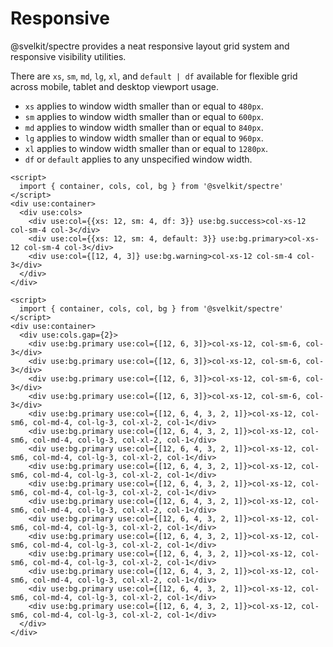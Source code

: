 # Responsive

@svelkit/spectre provides a neat responsive layout grid system and responsive visibility utilities.

There are `xs`, `sm`, `md`, `lg`, `xl`, and `default | df` available for flexible grid across mobile, tablet and desktop viewport usage.

- `xs` applies to window width smaller than or equal to `480px`.
- `sm` applies to window width smaller than or equal to `600px`.
- `md` applies to window width smaller than or equal to `840px`.
- `lg` applies to window width smaller than or equal to `960px`.
- `xl` applies to window width smaller than or equal to `1280px`.
- `df` or `default` applies to any unspecified window width.

```example
<script>
  import { container, cols, col, bg } from '@svelkit/spectre'
</script>
<div use:container>
  <div use:cols>
    <div use:col={{xs: 12, sm: 4, df: 3}} use:bg.success>col-xs-12 col-sm-4 col-3</div>
    <div use:col={{xs: 12, sm: 4, default: 3}} use:bg.primary>col-xs-12 col-sm-4 col-3</div>
    <div use:col={[12, 4, 3]} use:bg.warning>col-xs-12 col-sm-4 col-3</div>
  </div>
</div>
```


```example
<script>
  import { container, cols, col, bg } from '@svelkit/spectre'
</script>
<div use:container>
  <div use:cols.gap={2}>
    <div use:bg.primary use:col={[12, 6, 3]}>col-xs-12, col-sm-6, col-3</div>
    <div use:bg.primary use:col={[12, 6, 3]}>col-xs-12, col-sm-6, col-3</div>
    <div use:bg.primary use:col={[12, 6, 3]}>col-xs-12, col-sm-6, col-3</div>
    <div use:bg.primary use:col={[12, 6, 3]}>col-xs-12, col-sm-6, col-3</div>
    <div use:bg.primary use:col={[12, 6, 4, 3, 2, 1]}>col-xs-12, col-sm6, col-md-4, col-lg-3, col-xl-2, col-1</div>
    <div use:bg.primary use:col={[12, 6, 4, 3, 2, 1]}>col-xs-12, col-sm6, col-md-4, col-lg-3, col-xl-2, col-1</div>
    <div use:bg.primary use:col={[12, 6, 4, 3, 2, 1]}>col-xs-12, col-sm6, col-md-4, col-lg-3, col-xl-2, col-1</div>
    <div use:bg.primary use:col={[12, 6, 4, 3, 2, 1]}>col-xs-12, col-sm6, col-md-4, col-lg-3, col-xl-2, col-1</div>
    <div use:bg.primary use:col={[12, 6, 4, 3, 2, 1]}>col-xs-12, col-sm6, col-md-4, col-lg-3, col-xl-2, col-1</div>
    <div use:bg.primary use:col={[12, 6, 4, 3, 2, 1]}>col-xs-12, col-sm6, col-md-4, col-lg-3, col-xl-2, col-1</div>
    <div use:bg.primary use:col={[12, 6, 4, 3, 2, 1]}>col-xs-12, col-sm6, col-md-4, col-lg-3, col-xl-2, col-1</div>
    <div use:bg.primary use:col={[12, 6, 4, 3, 2, 1]}>col-xs-12, col-sm6, col-md-4, col-lg-3, col-xl-2, col-1</div>
    <div use:bg.primary use:col={[12, 6, 4, 3, 2, 1]}>col-xs-12, col-sm6, col-md-4, col-lg-3, col-xl-2, col-1</div>
    <div use:bg.primary use:col={[12, 6, 4, 3, 2, 1]}>col-xs-12, col-sm6, col-md-4, col-lg-3, col-xl-2, col-1</div>
    <div use:bg.primary use:col={[12, 6, 4, 3, 2, 1]}>col-xs-12, col-sm6, col-md-4, col-lg-3, col-xl-2, col-1</div>
    <div use:bg.primary use:col={[12, 6, 4, 3, 2, 1]}>col-xs-12, col-sm6, col-md-4, col-lg-3, col-xl-2, col-1</div>
  </div>
</div>
```
